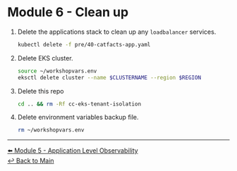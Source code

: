 # Module 6 - Clean up

1. Delete the applications stack to clean up any `loadbalancer` services.

   ```bash
   kubectl delete -f pre/40-catfacts-app.yaml
   ```

2. Delete EKS cluster.

   ```bash
   source ~/workshopvars.env
   eksctl delete cluster --name $CLUSTERNAME --region $REGION
   ```

3. Delete this repo

   ```bash
   cd .. && rm -Rf cc-eks-tenant-isolation
   ```

4. Delete environment variables backup file.

   ```bash
   rm ~/workshopvars.env
   ```

---

[:arrow_left: Module 5 - Application Level Observability](module-5-application-observability.md)  
[:leftwards_arrow_with_hook: Back to Main](../README.md)  
